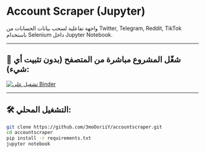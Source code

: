 # Account Scraper (Jupyter)

واجهة تفاعلية لسحب بيانات الحسابات من Twitter, Telegram, Reddit, TikTok باستخدام Selenium داخل Jupyter Notebook.

---

## 🚀 شغّل المشروع مباشرة من المتصفح (بدون تثبيت أي شيء):

[![تشغيل على Binder](https://mybinder.org/badge_logo.svg)](https://mybinder.org/v2/gh/3moOoriiY/accountscraper/HEAD?urlpath=voila%2Frender%2Fscraper_interface.ipynb)

---

## 🛠 التشغيل المحلي:

```bash
git clone https://github.com/3moOoriiY/accountscraper.git
cd accountscraper
pip install -r requirements.txt
jupyter notebook
